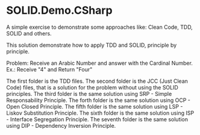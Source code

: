 # SOLID.Demo.CSharp
A simple exercise to demonstrate some approaches like: Clean Code, TDD, SOLID and others.

This solution demonstrate how to apply TDD and SOLID, principle by principle. 

Problem: Receive an Arabic Number and answer with the Cardinal Number.
Ex.: Receive "4" and Return "Four"

The first folder is the TDD files.
The second folder is the JCC (Just Clean Code) files, that is a solution for the problem without using the SOLID principles.
The third folder is the same solution using SRP - Simple Responsability Principle.
The forth folder is the same solution using OCP - Open Closed Principle.
The fifth folder is the same solution using LSP - Liskov Substitution Principle.
The sixth folder is the same solution using ISP - Interface Segregation Principle.
The seventh folder is the same solution using DIP - Dependency Inversion Principle.

